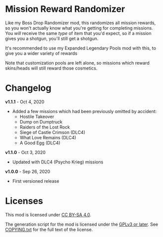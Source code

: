Mission Reward Randomizer
=========================

Like my Boss Drop Randomizer mod, this randomizes all mission rewards, so you
won't actually know what you're getting for completing missions.  You *will*
receive the same *type* of item that you'd expect, so if a mission gives you
a shotgun, you'll still get a shotgun.

It's recommended to use my Expanded Legendary Pools mod with this, to give
you a wider variety of rewards

Note that customization pools are left alone, so missions which reward
skins/heads will still reward those cosmetics.

Changelog
=========

**v1.1.1** - Oct 4, 2020
 * Added a few missions which had been previously omitted by accident:
   * Hostile Takeover
   * Dump on Dumptruck
   * Raiders of the Lost Rock
   * Siege of Castle Crimson (DLC4)
   * What Love Remains (DLC4)
   * A Good Egg (DLC4)

**v1.1.0** - Oct 3, 2020
 * Updated with DLC4 (Psycho Krieg) missions

**v1.0.0** - Sep 26, 2020
 * First versioned release
 
Licenses
========

This mod is licensed under [CC BY-SA 4.0](https://creativecommons.org/licenses/by-sa/4.0/).

The generation script for the mod is licensed under the
[GPLv3 or later](https://www.gnu.org/licenses/quick-guide-gplv3.html).
See [COPYING.txt](../../COPYING.txt) for the full text of the license.

